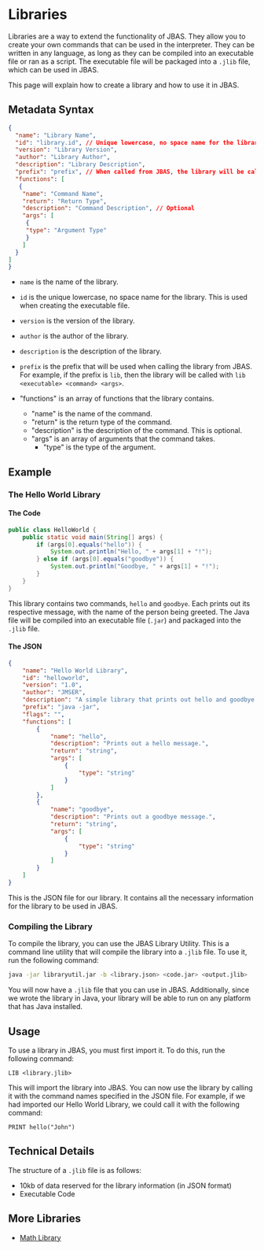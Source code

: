 # Libraries

Libraries are a way to extend the functionality of JBAS. They allow you to create your own commands that can be used in the interpreter. They can be written in any language, as long as they can be compiled into an executable file or ran as a script. The executable file will be packaged into a `.jlib` file, which can be used in JBAS.

This page will explain how to create a library and how to use it in JBAS.

## Metadata Syntax
```JSON
{
  "name": "Library Name",
  "id": "library.id", // Unique lowercase, no space name for the library.
  "version": "Library Version",
  "author": "Library Author",
  "description": "Library Description",
  "prefix": "prefix", // When called from JBAS, the library will be called with this prefix
  "functions": [
   {
    "name": "Command Name",
    "return": "Return Type",
    "description": "Command Description", // Optional
    "args": [
     {
     "type": "Argument Type"
     }
    ]
  }
]
}
```
- `name` is the name of the library.

- `id` is the unique lowercase, no space name for the library. This is used when creating the executable file.

- `version` is the version of the library.

- `author` is the author of the library.

- `description` is the description of the library.

- `prefix` is the prefix that will be used when calling the library from JBAS. For example, if the prefix is `lib`, then the library will be called with `lib <executable> <command> <args>`.

- "functions" is an array of functions that the library contains.
  - "name" is the name of the command.
  - "return" is the return type of the command.
  - "description" is the description of the command. This is optional.
  - "args" is an array of arguments that the command takes.
    - "type" is the type of the argument.

## Example
### The Hello World Library
#### The Code
```Java
public class HelloWorld {
    public static void main(String[] args) {
        if (args[0].equals("hello")) {
            System.out.println("Hello, " + args[1] + "!");
        } else if (args[0].equals("goodbye")) {
            System.out.println("Goodbye, " + args[1] + "!");
        }
    }
}
```
This library contains two commands, `hello` and `goodbye`. Each prints out its respective message, with the name of the person being greeted. The Java file will be compiled into an executable file (`.jar`) and packaged into the `.jlib` file.

#### The JSON
```JSON
{
    "name": "Hello World Library",
    "id": "helloworld", 
    "version": "1.0",
    "author": "JMSER",
    "description": "A simple library that prints out hello and goodbye messages.",
    "prefix": "java -jar",
    "flags": "", 
    "functions": [
        {
            "name": "hello",
            "description": "Prints out a hello message.",
            "return": "string",
            "args": [
                {
                    "type": "string"
                }
            ]
        },
        {
            "name": "goodbye",
            "description": "Prints out a goodbye message.",
            "return": "string",
            "args": [
                {
                    "type": "string"
                }
            ]
        }
    ]
}
```
This is the JSON file for our library. It contains all the necessary information for the library to be used in JBAS.

### Compiling the Library
To compile the library, you can use the JBAS Library Utility. This is a command line utility that will compile the library into a `.jlib` file. To use it, run the following command:
```bash
java -jar libraryutil.jar -b <library.json> <code.jar> <output.jlib>
```

You will now have a `.jlib` file that you can use in JBAS. Additionally, since we wrote the library in Java, your library will be able to run on any platform that has Java installed.

## Usage
To use a library in JBAS, you must first import it. To do this, run the following command:
```BASIC
LIB <library.jlib>
```
This will import the library into JBAS. You can now use the library by calling it with the command names specified in the JSON file. For example, if we had imported our Hello World Library, we could call it with the following command:
```BASIC
PRINT hello("John")
```

## Technical Details
The structure of a `.jlib` file is as follows:
* 10kb of data reserved for the library information (in JSON format)
* Executable Code

## More Libraries
* [Math Library](math.jlib)